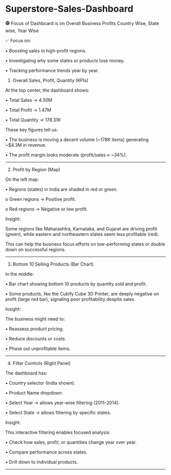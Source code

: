 # Superstore-Sales-Dashboard


🕵️ Focus of Dashboard is on Overall Business Profits Country Wise, State wise, Year Wise

✅ Focus on:

•	Boosting sales in high-profit regions.

•	Investigating why some states or products lose money.

•	Tracking performance trends year by year.

1.	Overall Sales, Profit, Quantity (KPIs)

At the top center, the dashboard shows:

•	Total Sales → 4.30M

•	Total Profit → 1.47M

•	Total Quantity → 178.31K

These key figures tell us:

•	The business is moving a decent volume (~178K items) generating ~$4.3M in revenue.

•	The profit margin looks moderate (profit/sales ≈ ~34%).

________________________________________

2.	 Profit by Region (Map)

On the left map:

•	Regions (states) in India are shaded in red or green.

o	Green regions → Positive profit.

o	Red regions → Negative or low profit.

Insight:

Some regions like Maharashtra, Karnataka, and Gujarat are driving profit (green), while eastern and northeastern states seem less profitable (red).

This can help the business focus efforts on low-performing states or double down on successful regions.

________________________________________
3.	 Bottom 10 Selling Products (Bar Chart)

In the middle:

•	Bar chart showing bottom 10 products by quantity sold and profit.

•	Some products, like the Cubify Cube 3D Printer, are deeply negative on profit (large red bar), signaling poor profitability despite sales.

Insight:

The business might need to:

•	Reassess product pricing.

•	Reduce discounts or costs.

•	Phase out unprofitable items.
________________________________________
4.	Filter Controls (Right Panel)

The dashboard has:

•	Country selector (India shown).

•	Product Name dropdown.

•	Select Year → allows year-wise filtering (2011–2014).

•	Select State → allows filtering by specific states.

Insight:

This interactive filtering enables focused analysis:

•	Check how sales, profit, or quantities change year over year.

•	Compare performance across states.

•	Drill down to individual products.

_______________________________________ 

 
 
 
 

